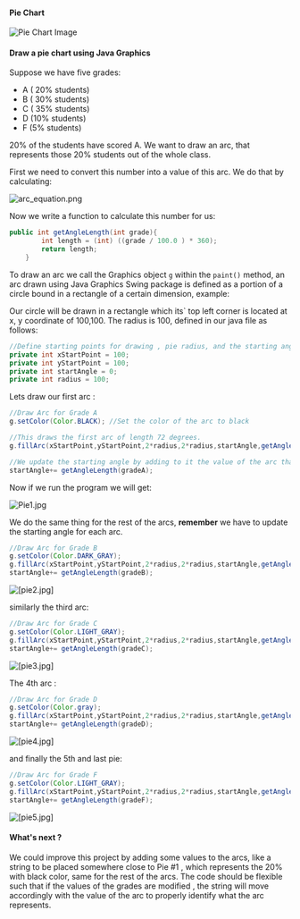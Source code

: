#### Pie Chart

![Pie Chart Image](pie_chart.jpg "pie_chart.jpg")



#### Draw a pie chart using Java Graphics

Suppose we have five grades:

* A  ( 20% students)
* B ( 30% students)
* C ( 35% students)
* D (10% students)
* F (5% students)



20% of the students have scored A. We want to draw an arc, that represents those 20% students out of the whole class.

First we need to convert this number into a value of this arc. We do that by calculating:

![arc_equation.png](arc_equation.png "arc_equation.png")


Now we write a function to calculate this number for us:

```java
public int getAngleLength(int grade){
        int length = (int) ((grade / 100.0 ) * 360);
        return length;
    }
```

To draw an arc we call the Graphics object `g` within the `paint()` method, an arc drawn using Java Graphics Swing package is defined as a portion of a circle bound in a rectangle of a certain dimension, example:

Our circle will be drawn in a rectangle which its` top left corner is located at x, y coordinate of 100,100. The radius is 100, defined in our java file as follows:

```java
//Define starting points for drawing , pie radius, and the starting angle.
private int xStartPoint = 100;
private int yStartPoint = 100;
private int startAngle = 0;
private int radius = 100;
```
Lets draw our first arc :

```java
//Draw Arc for Grade A
g.setColor(Color.BLACK); //Set the color of the arc to black

//This draws the first arc of length 72 degrees.
g.fillArc(xStartPoint,yStartPoint,2*radius,2*radius,startAngle,getAngleLength(gradeA));

//We update the starting angle by adding to it the value of the arc that we just drew.
startAngle+= getAngleLength(gradeA); 
```

Now if we run the program we will get:

![Pie1.jpg](pie1.jpg "pie1.jpg")



We do the same thing for the rest of the arcs, **remember** we have to update the starting angle for each arc.

```java
//Draw Arc for Grade B
g.setColor(Color.DARK_GRAY);
g.fillArc(xStartPoint,yStartPoint,2*radius,2*radius,startAngle,getAngleLength(gradeB));
startAngle+= getAngleLength(gradeB);
```
![[pie2.jpg]](pie2.jpg "pie2.jpg")





similarly the third arc:

```java
//Draw Arc for Grade C
g.setColor(Color.LIGHT_GRAY);
g.fillArc(xStartPoint,yStartPoint,2*radius,2*radius,startAngle,getAngleLength(gradeC));
startAngle+= getAngleLength(gradeC);
```



![[pie3.jpg]](pie3.jpg "pie3.jpg")



The 4th arc :

```java
//Draw Arc for Grade D
g.setColor(Color.gray);
g.fillArc(xStartPoint,yStartPoint,2*radius,2*radius,startAngle,getAngleLength(gradeD));
startAngle+= getAngleLength(gradeD);
```



![[pie4.jpg]](pie4.jpg "pie4.jpg")

and finally the 5th and last pie:

```java
//Draw Arc for Grade F
g.setColor(Color.LIGHT_GRAY);
g.fillArc(xStartPoint,yStartPoint,2*radius,2*radius,startAngle,getAngleLength(gradeF));
startAngle+= getAngleLength(gradeF);
```



![[pie5.jpg]](pie5.jpg "pie5.jpg")



#### What's next ?

We could improve this project by adding some values to the arcs, like a string to be placed somewhere close to Pie #1 , which represents the 20% with black color, same for the rest of the arcs. The code should be flexible such that if the values of the grades are modified , the string will move accordingly with the value of the arc to properly identify what the arc represents.

